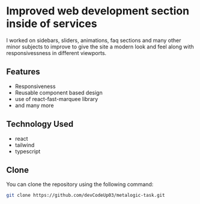 
# Improved web development section inside of services

I worked on sidebars, sliders, animations, faq sections and many other minor subjects to improve to give the site a modern look and feel along with responsivessness in different viewports.

## Features
- Responsiveness
- Reusable component based design
- use of react-fast-marquee library
- and many more



## Technology Used
- react 
- tailwind
- typescript

## Clone
You can clone the repository using the following command:

```bash
git clone https://github.com/devCodeUp03/metalogic-task.git
